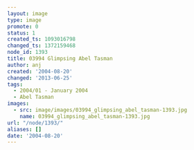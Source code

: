 ```yaml
---
layout: image
type: image
promote: 0
status: 1
created_ts: 1093016798
changed_ts: 1372159468
node_id: 1393
title: 03994 Glimpsing Abel Tasman
author: anj
created: '2004-08-20'
changed: '2013-06-25'
tags:
  - 2004/01 - January 2004
  - Abel Tasman
images:
  - src: image/images/03994_glimpsing_abel_tasman-1393.jpg
    name: 03994_glimpsing_abel_tasman-1393.jpg
url: "/node/1393/"
aliases: []
date: '2004-08-20'
---
```


